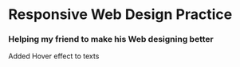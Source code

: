 # Responsive Web Design Practice 
<h3>Helping my friend to make his Web designing better </h3>
<p> Added Hover effect to texts </p>
